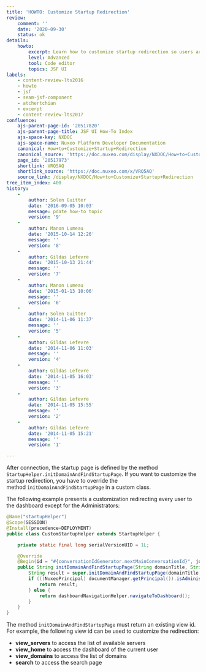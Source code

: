 ```yaml
---
title: 'HOWTO: Customize Startup Redirection'
review:
    comment: ''
    date: '2020-09-30'
    status: ok
details:
    howto:
        excerpt: Learn how to customize startup redirection so users are displayed the default Nuxeo dashboard.
        level: Advanced
        tool: Code editor
        topics: JSF UI
labels:
    - content-review-lts2016
    - howto
    - jsf
    - seam-jsf-component
    - atchertchian
    - excerpt
    - content-review-lts2017
confluence:
    ajs-parent-page-id: '20517820'
    ajs-parent-page-title: JSF UI How-To Index
    ajs-space-key: NXDOC
    ajs-space-name: Nuxeo Platform Developer Documentation
    canonical: How+to+Customize+Startup+Redirection
    canonical_source: 'https://doc.nuxeo.com/display/NXDOC/How+to+Customize+Startup+Redirection'
    page_id: '20517973'
    shortlink: VRQ5AQ
    shortlink_source: 'https://doc.nuxeo.com/x/VRQ5AQ'
    source_link: /display/NXDOC/How+to+Customize+Startup+Redirection
tree_item_index: 400
history:
    -
        author: Solen Guitter
        date: '2016-09-05 10:03'
        message: pdate how-to topic
        version: '9'
    -
        author: Manon Lumeau
        date: '2015-10-14 12:26'
        message: ''
        version: '8'
    -
        author: Gildas Lefevre
        date: '2015-10-13 21:44'
        message: ''
        version: '7'
    -
        author: Manon Lumeau
        date: '2015-01-13 10:06'
        message: ''
        version: '6'
    -
        author: Solen Guitter
        date: '2014-11-06 11:37'
        message: ''
        version: '5'
    -
        author: Gildas Lefevre
        date: '2014-11-06 11:03'
        message: ''
        version: '4'
    -
        author: Gildas Lefevre
        date: '2014-11-05 16:03'
        message: ''
        version: '3'
    -
        author: Gildas Lefevre
        date: '2014-11-05 15:55'
        message: ''
        version: '2'
    -
        author: Gildas Lefevre
        date: '2014-11-05 15:21'
        message: ''
        version: '1'

---
```

After connection, the startup page is defined by the method `StartupHelper.initDomainAndFindStartupPage`. If you want to customize the startup redirection, you have to override the method&nbsp;`initDomainAndFindStartupPage` in a custom class.

The following example presents a customization redirecting every user to the dashboard except for the Administrators:

```java
@Name("startupHelper")
@Scope(SESSION)
@Install(precedence=DEPLOYMENT)
public class CustomStartupHelper extends StartupHelper {

    private static final long serialVersionUID = 1L;

    @Override
    @Begin(id = "#{conversationIdGenerator.nextMainConversationId}", join = true)
    public String initDomainAndFindStartupPage(String domainTitle, String viewId) {
        String result = super.initDomainAndFindStartupPage(domainTitle, viewId);
        if (((NuxeoPrincipal) documentManager.getPrincipal()).isAdministrator()) {
            return result;
        } else {
            return dashboardNavigationHelper.navigateToDashboard();
        }
    }
}

```

The method&nbsp;`initDomainAndFindStartupPage` must return an existing view id. For example, the following view id can be used to customize the redirection:

*   **view_servers** to access the list of available servers
*   **view_home** to access the dashboard of the current user
*   **view_domains** to access the list of domains
*   **search** to access the search page
